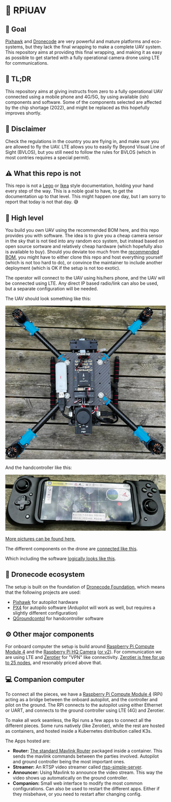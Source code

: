 # :helicopter: RPiUAV

## :dart: Goal

[Pixhawk](https://pixhawk.org/) and [Dronecode](https://www.dronecode.org/) are very powerful and mature platforms and eco-systems, but they lack the final wrapping to make a complete UAV system. This repository aims at providing this final wrapping, and making it as easy as possible to get started with a fully operational camera drone using LTE for communications.

## :book: TL;DR

This repository aims at giving instructs from zero to a fully operational UAV connected using a mobile phone and 4G/5G, by using available (ish) components and software. Some of the components selected are affected by the chip shortage (2022), and might be replaced as this hopefully improves shortly.

## :rotating_light: Disclaimer

Check the regulations in the country you are flying in, and make sure you are allowed to fly the UAV. LTE allows you to easily fly Beyond Visual Line of Sight (BVLOS), but you still need to follow the rules for BVLOS (which in most contries requires a special permit).

## :warning: What this repo is not

This repo is not a [Lego](https://www.lego.com) or [Ikea](https://www.ikea.com/) style documentation, holding your hand every step of the way. This is a noble goal to have, to get the documentation up to that level. This might happen one day, but I am sorry to report that today is not that day. :sweat_smile:

## :compass: High level

You build you own UAV using the recommended BOM here, and this repo provides you with software. The idea is to give you a cheap camera sensor in the sky that is not tied into any random eco system, but instead based on open source sortware and relatively cheap hardware (which hopefully also is available to buy). Should you deviate too much from the [recommended BOM](bom.md), you might have to either clone this repo and host everything yourself (which is not too hard to do), or convince the maintainer to include another deployment (which is OK if the setup is not too exotic).

The operator will connect to the UAV using his/hers phone, and the UAV will be connected using LTE. Any direct IP based radio/link can also be used, but a separate configuration will be needed.

The UAV should look something like this:

![uav](media/uav_4.jpeg)

And the handcontroller like this:

![hand controller](media/handcontroller.jpeg)

[More pictures can be found here.](pictures.md)

The different components on the drone are [connected like this](physical.md).

Which including the software [logically looks like this](logical.md).

## :busts_in_silhouette: Dronecode ecosystem

The setup is built on the foundation of [Dronecode Foundation](https://www.dronecode.org/), which means that the following projects are used:

- [Pixhawk](https://pixhawk.org/) for autopilot hardware
- [PX4](https://px4.io/) for autopilo software (Ardupilot will work as well, but requires a slightly different configuration)
- [QGroundcontol](http://qgroundcontrol.com/) for handcontroller software

## :gear: Other major components

For onboard computer the setup is build around [Raspberry Pi Compute Module 4](https://www.raspberrypi.com/products/compute-module-4) and the [Raspberry Pi HQ Camera](https://www.raspberrypi.com/products/raspberry-pi-high-quality-camera/) ([or v2](https://www.raspberrypi.com/products/camera-module-v2/)). For communication we are using LTE and [Zerotier](https://www.zerotier.com/) for "VPN" like connectivity. [Zerotier is free for up to 25 nodes](https://www.zerotier.com/pricing/), and resonably priced above that.

## :computer: Companion computer

To connect all the pieces, we have a [Raspberry Pi Compute Module 4](https://www.raspberrypi.com/products/compute-module-4) (RPi) acting as a bridge between the onboard autopilot, and the controller and pilot on the ground. The RPi connects to the autopilot using either Ethernet or UART, and connects to the ground controller using LTE (4G) and Zerotier.

To make all work seamless, the Rpi runs a few apps to connect all the different pieces. Some runs natively (like Zerotier), while the rest are hosted as containers, and hosted inside a Kubernetes distribution called K3s.

The Apps hosted are:

- __Router:__ [The standard Mavlink Router](https://github.com/mavlink-router/mavlink-router) packaged inside a container. This sends the mavlink commands between the parties involved. Autopilot and ground controller being the most important ones.
- __Streamer:__ An RTSP video streamer called [rtsp-simple-server](https://github.com/aler9/rtsp-simple-server).
- __Announcer:__ Using Mavlink to announce the video stream. This way the video shows up automatically on the ground controller.
- __Companion:__ Small web interface to modify the most common configurations. Can also be used to restart the different apps. Either if they misbehave, or you need to restart after changing config.
